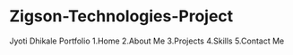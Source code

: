 # Zigson-Technologies-Project
Jyoti Dhikale Portfolio
1.Home
2.About Me
3.Projects
4.Skills
5.Contact Me
